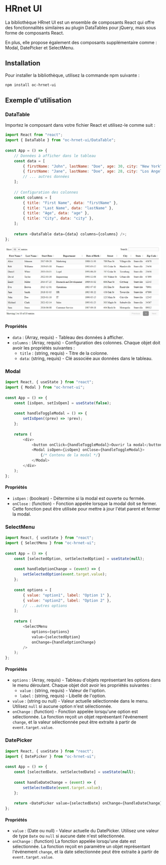 # HRnet UI

La bibliothèque HRnet UI est un ensemble de composants React qui offre des fonctionnalités similaires au plugin DataTables pour jQuery, mais sous forme de composants React.

En plus, elle propose également des composants supplémentaire comme : Modal, DatePicker et SelectMenu.

## Installation

Pour installer la bibliothèque, utilisez la commande npm suivante :

```bash
npm install oc-hrnet-ui
```

## Exemple d'utilisation

### DataTable

Importez le composant dans votre fichier React et utilisez-le comme suit :

```js
import React from "react";
import { DataTable } from "oc-hrnet-ui/DataTable";

const App = () => {
	// Données à afficher dans le tableau
	const data = [
		{ firstName: "John", lastName: "Doe", age: 30, city: "New York" },
		{ firstName: "Jane", lastName: "Doe", age: 28, city: "Los Angeles" },
		// ... autres données
	];

	// Configuration des colonnes
	const columns = [
		{ title: "First Name", data: "firstName" },
		{ title: "Last Name", data: "lastName" },
		{ title: "Age", data: "age" },
		{ title: "City", data: "city" },
	];

	return <DataTable data={data} columns={columns} />;
};
```

![Tableau d'exemple](/examples/example_datatable.jpg "Tableau")

#### Propriétés

-   `data` : (Array, requis) - Tableau des données à afficher.
-   `columns` : (Array, requis) - Configuration des colonnes. Chaque objet doit avoir les propriétés suivantes :
    -   `title` : (string, requis) - Titre de la colonne.
    -   `data`: (string, requis) - Clé associée aux données dans le tableau.

### Modal

```js
import React, { useState } from "react";
import { Modal } from "oc-hrnet-ui";

const App = () => {
	const [isOpen, setIsOpen] = useState(false);

	const handleToggleModal = () => {
		setIsOpen((prev) => !prev);
	};

	return (
		<div>
			<button onClick={handleToggleModal}>Ouvrir la modal</button>
			<Modal isOpen={isOpen} onClose={handleToggleModal}>
				{/* Contenu de la modal */}
			</Modal>
		</div>
	);
};
```

#### Propriétés

-   `isOpen` : (boolean) - Détermine si la modal est ouverte ou fermée.
-   `onClose` : (function) - Fonction appelée lorsque la modal doit se fermer. Cette fonction peut être utilisée pour mettre à jour l'état parent et fermer la modal.

### SelectMenu

```js
import React, { useState } from "react";
import { SelectMenu } from "oc-hrnet-ui";

const App = () => {
	const [selectedOption, setSelectedOption] = useState(null);

	const handleOptionChange = (event) => {
		setSelectedOption(event.target.value);
	};

	const options = [
		{ value: "option1", label: "Option 1" },
		{ value: "option2", label: "Option 2" },
		// ...autres options
	];

	return (
		<SelectMenu
			options={options}
			value={selectedOption}
			onChange={handleOptionChange}
		/>
	);
};
```

#### Propriétés

-   `options` : (Array, requis) - Tableau d'objets représentant les options dans le menu déroulant. Chaque objet doit avoir les propriétés suivantes :
    -   `value` : (string, requis) - Valeur de l'option.
    -   `label` : (string, requis) - Libellé de l'option.
-   `value` : (string ou null) - Valeur actuelle sélectionnée dans le menu. Utilisez `null` si aucune option n'est sélectionnée.
-   `onChange` : (function) - Fonction appelée lorsqu'une option est sélectionnée. La fonction reçoit un objet représentant l'événement `change`, et la valeur sélectionnée peut être extraite à partir de `event.target.value`.

### DatePicker

```js
import React, { useState } from "react";
import { DatePicker } from "oc-hrnet-ui";

const App = () => {
	const [selectedDate, setSelectedDate] = useState(null);

	const handleDateChange = (event) => {
		setSelectedDate(event.target.value);
	};

	return <DatePicker value={selectedDate} onChange={handleDateChange} />;
};
```

#### Propriétés

-   `value` : (Date ou null) - Valeur actuelle du DatePicker. Utilisez une valeur de type `Date` ou `null` si aucune date n'est sélectionnée.
-   `onChange` : (function) La fonction appelée lorsqu'une date est sélectionnée. La fonction reçoit en paramètre un objet représentant l'événement `change`, et la date sélectionnée peut être extraite à partir de `event.target.value`.
